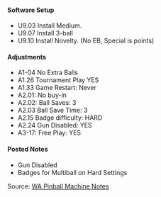 #### Software Setup
-   U9.03 Install Medium.
-   U9.07 Install 3-ball
-   U9.10 Install Novelty. (No EB, Special is points)
#### Adjustments
-   A1-04 No Extra Balls
-   A1.26 Tournament Play YES
-   A1.33 Game Restart: Never
-   A2.01: No buy-in
-   A2.02: Ball Saves: 3
-   A2.03 Ball Save Time: 3
-   A2.15 Badge difficulty: HARD
-   A2.24 Gun Disabled: YES
-   A3-17: Free Play: YES
#### Posted Notes
-   Gun Disabled
-   Badges for Multiball on Hard Settings

Source: [WA Pinball Machine Notes](http://wapinball.net/setups/)
